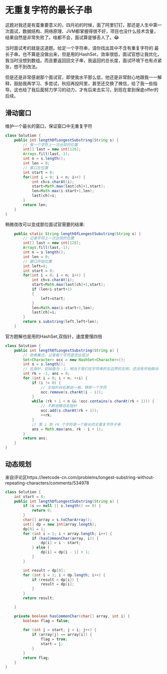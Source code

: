 # 无重复字符的最长子串

这题对我还是有蛮重要意义的，四月初的时候，面了阿里钉钉，那还是人生中第一次面试，数据结构、网络原理、JVM都掌握得很不好，项目也没什么技术含量，结果自然是非常失败了。啥都不会，面试算是够丢人了。😂
    
当时面试考的就是这道题。给定一个字符串，请你找出其中不含有重复字符的 最长子串。也不算是没做出来，但是用的HashSet，效率很低，面试官想让我优化，我当时没想到数组。而且要返回回文子串，我返回的总长度，面试环境下也有点紧张，想不到改法。

但是还是非常感谢那个面试官，即使我水平那么低，他还是非常耐心地跟我一一解释，鼓励我再学习、多尝试，秋招再投阿里，甚至还交换了微信，给了我一些指导。这也给了我后面努力学习的动力，才有后来去实习，到现在拿到保底offer的后续。


## 滑动窗口
维护一个最长的窗口，保证窗口中无重复字符
```java
class Solution {
    public int lengthOfLongestSubstring(String s) {
        // 每一个字符上一次出现的位置
        int[] last = new int[128];
        Arrays.fill(last,-1);
        int n = s.length();
        int len = 0;
        // 窗口左位置
        int start = 0;
        for(int i = 0; i < n; i++) {
            int ch=s.charAt(i);
            start=Math.max(last[ch]+1,start);
            len=Math.max(i-start+1,len);
            last[ch]=i;
        }
        return len;
    }
}
```
稍微改改可以变成那位面试官需要的结果:
```java
    public static String lengthOfLongestSubstring(String s) {
        // 记录字符上一次出现的位置
        int[] last = new int[128];
        Arrays.fill(last,-1);
        int n = s.length();
        int len = 0;
        // 窗口开始位置
        int left=0;
        int start = 0;
        for(int i = 0; i < n; i++) {
            int ch=s.charAt(i);
            start=Math.max(last[ch]+1,start);
            if (len<i-start+1)
            {
                left=start;
            }
            len=Math.max(i-start+1,len);
            last[ch]=i;
        }
        return s.substring(left,left+len);
    }
```
官方题解也是用的HashSet,双指针，速度要慢四倍
```java
class Solution {
    public int lengthOfLongestSubstring(String s) {
        // 哈希集合，记录每个字符是否出现过
        Set<Character> occ = new HashSet<Character>();
        int n = s.length();
        // 右指针，初始值为 -1，相当于我们在字符串的左边界的左侧，还没有开始移动
        int rk = -1, ans = 0;
        for (int i = 0; i < n; ++i) {
            if (i != 0) {
                // 左指针向右移动一格，移除一个字符
                occ.remove(s.charAt(i - 1));
            }
            while (rk + 1 < n && !occ.contains(s.charAt(rk + 1))) {
                // 不断地移动右指针
                occ.add(s.charAt(rk + 1));
                ++rk;
            }
            // 第 i 到 rk 个字符是一个极长的无重复字符子串
            ans = Math.max(ans, rk - i + 1);
        }
        return ans;
    }
}
```
## 动态规划
来自评论区https://leetcode-cn.com/problems/longest-substring-without-repeating-characters/comments/534978
```java
class Solution {
  	int start = 0;
	public int lengthOfLongestSubstring(String s) {
		if (s == null || s.length() == 0) {
			return 0;
		}
		char[] array = s.toCharArray();
		int[] dp = new int[array.length];
		dp[0] = 1;
		for (int i = 1; i < array.length; i++) {
			if (hasCommonChar(array, i)) {
				dp[i] = i - start;
			} else {
				dp[i] = dp[i - 1] + 1;
			}
		}

		int result = dp[0];
		for (int i = 1; i < dp.length; i++) {
			if (result < dp[i]) {
				result = dp[i];
			}
		}
		return result;

	}

	private boolean hasCommonChar(char[] array, int i) {
		boolean flag = false;
	
		for (int j = start; j < i; j++) {
			if (array[j] == array[i]) {
				flag = true;
				start = j;
			}
		}
		return flag;
	}
}
```
